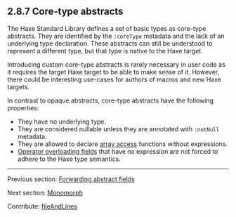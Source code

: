 ## 2.8.7 Core-type abstracts

The Haxe Standard Library defines a set of basic types as core-type abstracts. They are identified by the `:coreType` metadata and the lack of an underlying type declaration. These abstracts can still be understood to represent a different type, but that type is native to the Haxe target. 

Introducing custom core-type abstracts is rarely necessary in user code as it requires the target Haxe target to be able to make sense of it. However, there could be interesting use-cases for authors of macros and new Haxe targets.

In contrast to opaque abstracts, core-type abstracts have the following properties:



* They have no underlying type.
* They are considered nullable unless they are annotated with `:notNull` metadata.
* They are allowed to declare [array access](types-abstract-array-access.md) functions without expressions.
* [Operator overloading fields](types-abstract-operator-overloading.md) that have no expression are not forced to adhere to the Haxe type semantics.

---

Previous section: [Forwarding abstract fields](types-abstract-forward.md)

Next section: [Monomorph](types-monomorph.md)

Contribute: [fileAndLines](https://github.com/HaxeFoundation/HaxeManual/blob/master/02-types.tex#L795-795)